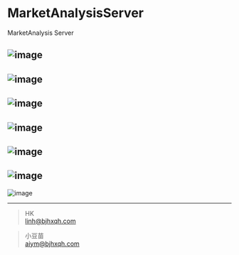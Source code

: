 # MarketAnalysisServer
MarketAnalysis Server


![image](https://github.com/hklhai/MarketAnalysisServer/blob/master/screenshot/s1.jpg)
---
![image](https://github.com/hklhai/MarketAnalysisServer/blob/master/screenshot/s2.jpg)
---
![image](https://github.com/hklhai/MarketAnalysisServer/blob/master/screenshot/s3.jpg)
---
![image](https://github.com/hklhai/MarketAnalysisServer/blob/master/screenshot/s4.jpg)
---
![image](https://github.com/hklhai/MarketAnalysisServer/blob/master/screenshot/s5.jpg)
---
![image](https://github.com/hklhai/MarketAnalysisServer/blob/master/screenshot/s6.jpg)
---
![image](https://github.com/hklhai/MarketAnalysisServer/blob/master/screenshot/s7.jpg)



---
> HK  
> linh@bjhxqh.com

> 小豆苗  
> aiym@bjhxqh.com